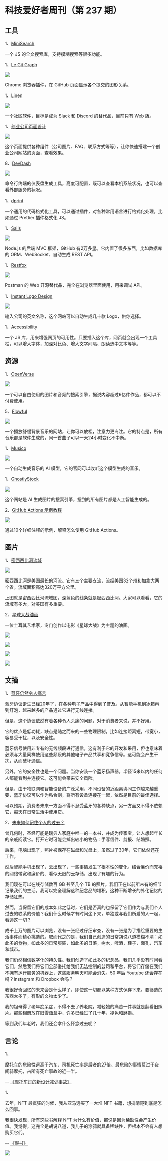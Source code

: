 # 科技爱好者周刊（第 237 期）

## 工具

1、[MiniSearch](https://github.com/lucaong/minisearch)

一个 JS 的全文搜索库，支持模糊搜索等很多功能。

1、[Le Git Graph](https://github.com/NirmalScaria/le-git-graph)

![](https://cdn.beekka.com/blogimg/asset/202210/bg2022101501.webp)

Chrome 浏览器插件，在 GitHub 页面显示各个提交的图形关系。

1、[Linen](https://github.com/Linen-dev/linen.dev)

![](https://cdn.beekka.com/blogimg/asset/202210/bg2022101909.webp)

一个社区软件，目标是成为 Slack 和 Discord 的替代品，目前只有 Web 版。

1、[创业公司页面设计](https://console.makery.app/)

![](https://cdn.beekka.com/blogimg/asset/202210/bg2022102004.webp)

这个页面提供各种组件（公司图片、FAQ、联系方式等等），让你快速搭建一个创业公司网站的页面，查看效果。

8、[DevDash](https://thedevdash.com/)

![](https://cdn.beekka.com/blogimg/asset/202208/bg2022081003.webp)

命令行终端的仪表盘生成工具，高度可配置，既可以查看本机系统状况，也可以查看外部服务的状况。

1、[dprint](https://dprint.dev/)

一个通用的代码格式化工具，可以通过插件，对各种常用语言进行格式化处理，比如通过 Prettier 插件格式化 JS。

1、[Sails](https://sailsjs.com/)

![](https://cdn.beekka.com/blogimg/asset/202206/bg2022062112.webp)

Node.js 的后端 MVC 框架，GitHub 有2万多星。它内置了很多东西，比如数据库的 ORM、WebSocket、自动生成 REST API。

1、[Restfox](https://restfox.dev/)

![](https://cdn.beekka.com/blogimg/asset/202210/bg2022102203.webp)

Postman 的 Web 开源替代品，完全在浏览器里面使用，用来调试 API。

1、[Instant Logo Design](https://instantlogodesign.com/)

![](https://cdn.beekka.com/blogimg/asset/202210/bg2022102206.webp)

输入公司的英文名称，这个网站可以自动生成几十款 Logo，供你选择。

1、[Accessibility](https://github.com/ranbuch/accessibility)

一个 JS 库，用来增强网页的可用性。只要插入这个库，网页就会出现一个工具栏，可以增大字体，加深对比色、增大文字间隔、朗读选中文本等等。

## 资源

1、[OpenVerse](https://wordpress.org/openverse/)

![](https://cdn.beekka.com/blogimg/asset/202209/bg2022092904.webp)

一个可以自由使用的图片和音频的搜索引擎，据说内容超过6亿件作品，都可以不付费使用。

5、[Flowful](https://www.flowful.app/)

![](https://cdn.beekka.com/blogimg/asset/202207/bg2022071908.webp)

一个播放舒缓背景音乐的网站，让你可以放松，注意力更专注。它的特点是，所有音乐都是软件生成的，同一首曲子可以一天24小时变化不中断。

1、[Musico](https://www.musi-co.com/listen/streams)

![](https://cdn.beekka.com/blogimg/asset/202209/bg2022093004.webp)

一个自动生成音乐的 AI 模型，它的官网可以收听这个模型生成的音乐。

1、[GhostlyStock](https://www.ghostlystock.com/)

![](https://cdn.beekka.com/blogimg/asset/202210/bg2022100101.webp)

这个网站是 AI 生成图片的搜索引擎，搜到的所有图片都是人工智能生成的。

2、[GitHub Actions 示例教程](https://www.actionsbyexample.com/)

![](https://cdn.beekka.com/blogimg/asset/202201/bg2022012504.webp)

通过10个详细注释的示例，解释怎么使用 GitHub Actions。

## 图片

1、[密西西比河流域](https://hakaimagazine.com/features/the-controversial-plan-to-unleash-the-mississippi/)

![](https://cdn.beekka.com/blogimg/asset/202207/bg2022072505.webp)

密西西比河是美国最长的河流。它有三个主要支流，流经美国32个州和加拿大两个省。流域面积高达320万平方公里。

上图就是密西西比河流域图，深蓝色的线条就是密西西比河。大家可以看看，它的流域有多大，对美国有多重要。

2、[星球大战油画](https://www.nacicaba.com/star-wars-paintings/)

一位土耳其艺术家，专门创作以电影《星球大战》为主题的油画。

![](https://cdn.beekka.com/blogimg/asset/202203/bg2022031906.webp)

![](https://cdn.beekka.com/blogimg/asset/202203/bg2022031907.webp)

![](https://cdn.beekka.com/blogimg/asset/202203/bg2022031908.webp)

![](https://cdn.beekka.com/blogimg/asset/202203/bg2022031909.webp)

## 文摘

1、[蓝牙仍然令人痛苦](https://edition.cnn.com/2022/07/10/tech/bluetooth-technology-headache/index.html)

蓝牙协议诞生已经20年了，在各种电子产品中得到了普及。从智能手机到冰箱再到灯泡，越来越多的产品通过它进行无线连接。

但是，这个协议依然有着各种令人头痛的问题，对于消费者来说，并不好用。

它的优点是低功耗，缺点是随之而来的一些物理限制，比如连接距离短，带宽小，容易受干扰，以及安全性。

蓝牙信号使用非专有的无线频段进行通信，这有利于它的开发和采用，但也意味着必须与大量同样使用这些频段的其他电子产品共享和竞争信号。这可能会产生干扰，从而破坏通信。

另外，它的安全性也是一个问题。当你安装一个蓝牙扬声器，半径15米以内的任何人都能看到并连接它。这可能会带来安全风险。

但是，由于物联网和智能设备的广泛采用，不同设备的近距离协同工作越来越重要，蓝牙协议可以作为粘合剂，将所有设备连接在一起，依然是目前的最佳选择。

可以预期，消费者未来一方面不得不忍受蓝牙的各种缺点，另一方面又不得不依赖它，每天在日常生活中使用它。

2、[未来如何记住个人的过去？](https://www.datagubbe.se/fleeting/)

曾几何时，圣经可能是瑞典人家庭中唯一的一本书，并成为传家宝，让人想起年长的亲戚阅读它。打开它时可能会掉出较小的物品：手写信件、剪报、结婚照。

后来，电脑出现了，照片被保存在磁盘和光盘上，虽然过了30年，它们依然还在工作。

然后智能手机出现了，云出现了，一些事情发生了根本性的变化。结合廉价而充裕的网络带宽和廉价的、看似无限的云存储，出现了有趣的行为。

我们现在可以在线存储数百 GB 甚至几个 TB 的照片。我们正在以前所未有的细节记录我们的生活。我可以完全理解这种纪念品的堆积，这种不断增长的外化记忆的存储狂热。

然而，当保留它们的成本如此之低时，它们是否真的也保留了它们作为与我们个人过去的联系的价值？我们什么时候才有时间坐下来，单独或与我们所爱的人一起，看透这一切？

成千上万的图片可以浏览，没有一张经过仔细审查，没有一张是为了描绘重要的生活事件而精心挑选的。取而代之的是，我们自己创造的日常胡说八道模糊不清：如此多的食物，如此多的日常服装，如此多的日落，树木，啤酒，鞋子，面孔，汽车和城市。

我们仍然相信数字化的持久性。我们创造了如此多的纪念品，我们几乎没有时间看它们，然后我们将它们全部委托给我们无法控制的公司和平台，将它们存储在我们不拥有运行服务的机器上，这些服务明天可能会消失。50 年后 Youtube 还会存在吗？Instagram 和 Dropbox 会吗？

我很好奇回忆的未来会是什么样子，即使这一切都以某种方式保存下来。要筛选的东西太多了，有形的文物太少了。

我的祖母得了老年痴呆症，不得不去了养老院，减轻她的痛苦一件事就是翻看旧照片。那些相册放在旧雪茄盒中，许多已经过了几十年，褪色和磨损。

等到我们年老时，我们还会拿什么怀念过去呢？

## 言论

1、

摩托车的危险性远高于汽车，司机死亡率是后者的27倍。最危险的事情莫过于夜间骑摩托，占所有死亡事故的近一半。

-- [《摩托车灯的新设计减少事故》](https://news.rice.edu/news/2022/new-motorcycle-lighting-design-could-save-lives)

1、

去年，NFT 最疯狂的时候，我从亚马逊买了一大堆 NFT 书籍，想搞清楚到底是怎么回事。

我很快发现，所有这些书解释 NFT 为什么有价值，都说是因为稀缺性会产生价值。我觉得，这完全是胡说八道，我儿子的涂鸦就具备稀缺性，但根本不会有人想购买它们。

-- [《假书》](https://lcamtuf.substack.com/p/fake-books)

![](https://cdn.beekka.com/blogimg/asset/202210/bg2022102502.webp)


